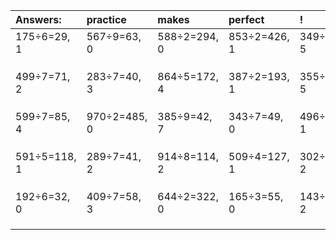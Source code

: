 | Answers: | practice | makes | perfect | ! |
| :--- | :--- | :--- | :--- | :--- |
| 175÷6=29, 1 | 567÷9=63, 0 | 588÷2=294, 0 | 853÷2=426, 1 | 349÷8=43, 5 | 
|   |   |   |   |   | 
|   |   |   |   |   | 
|   |   |   |   |   | 
| 499÷7=71, 2 | 283÷7=40, 3 | 864÷5=172, 4 | 387÷2=193, 1 | 355÷7=50, 5 | 
|   |   |   |   |   | 
|   |   |   |   |   | 
|   |   |   |   |   | 
| 599÷7=85, 4 | 970÷2=485, 0 | 385÷9=42, 7 | 343÷7=49, 0 | 496÷5=99, 1 | 
|   |   |   |   |   | 
|   |   |   |   |   | 
|   |   |   |   |   | 
| 591÷5=118, 1 | 289÷7=41, 2 | 914÷8=114, 2 | 509÷4=127, 1 | 302÷3=100, 2 | 
|   |   |   |   |   | 
|   |   |   |   |   | 
|   |   |   |   |   | 
| 192÷6=32, 0 | 409÷7=58, 3 | 644÷2=322, 0 | 165÷3=55, 0 | 143÷3=47, 2 | 
|   |   |   |   |   | 
|   |   |   |   |   | 
|   |   |   |   |   | 
